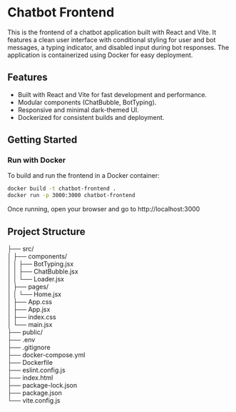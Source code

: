 # Chatbot Frontend

This is the frontend of a chatbot application built with React and Vite. It features a clean user interface with conditional styling for user and bot messages, a typing indicator, and disabled input during bot responses. The application is containerized using Docker for easy deployment.

## Features

- Built with React and Vite for fast development and performance.
- Modular components (ChatBubble, BotTyping).
- Responsive and minimal dark-themed UI.
- Dockerized for consistent builds and deployment.

## Getting Started

### Run with Docker

To build and run the frontend in a Docker container:

```bash
docker build -t chatbot-frontend .
docker run -p 3000:3000 chatbot-frontend
```
Once running, open your browser and go to http://localhost:3000

## Project Structure

├── src/  
│   ├── components/  
│   │   ├── BotTyping.jsx  
│   │   ├── ChatBubble.jsx  
│   │   └── Loader.jsx  
│   ├── pages/  
│   │   └── Home.jsx  
│   ├── App.css  
│   ├── App.jsx  
│   ├── index.css  
│   └── main.jsx  
├── public/  
├── .env  
├── .gitignore  
├── docker-compose.yml  
├── Dockerfile  
├── eslint.config.js  
├── index.html  
├── package-lock.json  
├── package.json  
└── vite.config.js  


